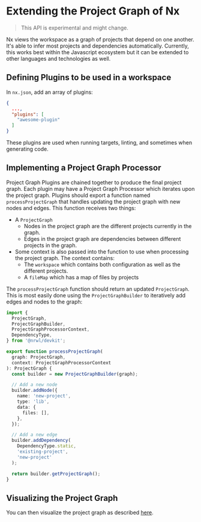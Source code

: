 # Extending the Project Graph of Nx

> This API is experimental and might change.

Nx views the workspace as a graph of projects that depend on one another. It's able to infer most projects and dependencies automatically. Currently, this works best within the Javascript ecosystem but it can be extended to other languages and technologies as well.

## Defining Plugins to be used in a workspace

In `nx.json`, add an array of plugins:

```json
{
  ...,
  "plugins": [
    "awesome-plugin"
  ]
}
```

These plugins are used when running targets, linting, and sometimes when generating code.

## Implementing a Project Graph Processor

Project Graph Plugins are chained together to produce the final project graph. Each plugin may have a Project Graph Processor which iterates upon the project graph. Plugins should export a function named `processProjectGraph` that handles updating the project graph with new nodes and edges. This function receives two things:

- A `ProjectGraph`
  - Nodes in the project graph are the different projects currently in the graph.
  - Edges in the project graph are dependencies between different projects in the graph.
- Some context is also passed into the function to use when processing the project graph. The context contains:
  - The `workspace` which contains both configuration as well as the different projects.
  - A `fileMap` which has a map of files by projects

The `processProjectGraph` function should return an updated `ProjectGraph`. This is most easily done using the `ProjectGraphBuilder` to iteratively add edges and nodes to the graph:

```typescript
import {
  ProjectGraph,
  ProjectGraphBuilder,
  ProjectGraphProcessorContext,
  DependencyType,
} from '@nrwl/devkit';

export function processProjectGraph(
  graph: ProjectGraph,
  context: ProjectGraphProcessorContext
): ProjectGraph {
  const builder = new ProjectGraphBuilder(graph);

  // Add a new node
  builder.addNode({
    name: 'new-project',
    type: 'lib',
    data: {
      files: [],
    },
  });

  // Add a new edge
  builder.addDependency(
    DependencyType.static,
    'existing-project',
    'new-project'
  );

  return builder.getProjectGraph();
}
```

## Visualizing the Project Graph

You can then visualize the project graph as described [here](dependency-graph).
